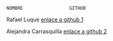     NOMBRE                 GITHUB
Rafael Luque 	                        [enlace a github 1](https://github.com/rltDespliegue/DEAW)

Alejandra Carrasquilla   	            [enlace a github 2](https://github.com/debian-alejandra/DEAW)
